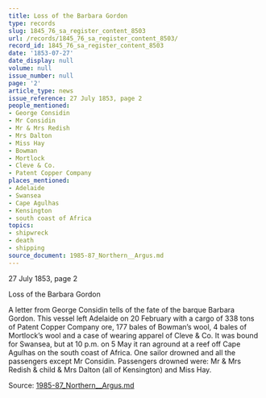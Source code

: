 ```yaml
---
title: Loss of the Barbara Gordon
type: records
slug: 1845_76_sa_register_content_8503
url: /records/1845_76_sa_register_content_8503/
record_id: 1845_76_sa_register_content_8503
date: '1853-07-27'
date_display: null
volume: null
issue_number: null
page: '2'
article_type: news
issue_reference: 27 July 1853, page 2
people_mentioned:
- George Considin
- Mr Considin
- Mr & Mrs Redish
- Mrs Dalton
- Miss Hay
- Bowman
- Mortlock
- Cleve & Co.
- Patent Copper Company
places_mentioned:
- Adelaide
- Swansea
- Cape Agulhas
- Kensington
- south coast of Africa
topics:
- shipwreck
- death
- shipping
source_document: 1985-87_Northern__Argus.md
---
```


27 July 1853, page 2

Loss of the Barbara Gordon

A letter from George Considin tells of the fate of the barque Barbara Gordon.  This vessel left Adelaide on 20 February with a cargo of 338 tons of Patent Copper Company ore, 177 bales of Bowman’s wool, 4 bales of Mortlock’s wool and a case of wearing apparel of Cleve & Co.  It was bound for Swansea, but at 10 p.m. on 5 May it ran aground at a reef off Cape Agulhas on the south coast of Africa.  One sailor drowned and all the passengers except Mr Considin.  Passengers drowned were: Mr & Mrs Redish & child & Mrs Dalton (all of Kensington) and Miss Hay.

Source: [1985-87_Northern__Argus.md](/downloads/markdown/1985-87_Northern__Argus.md)
